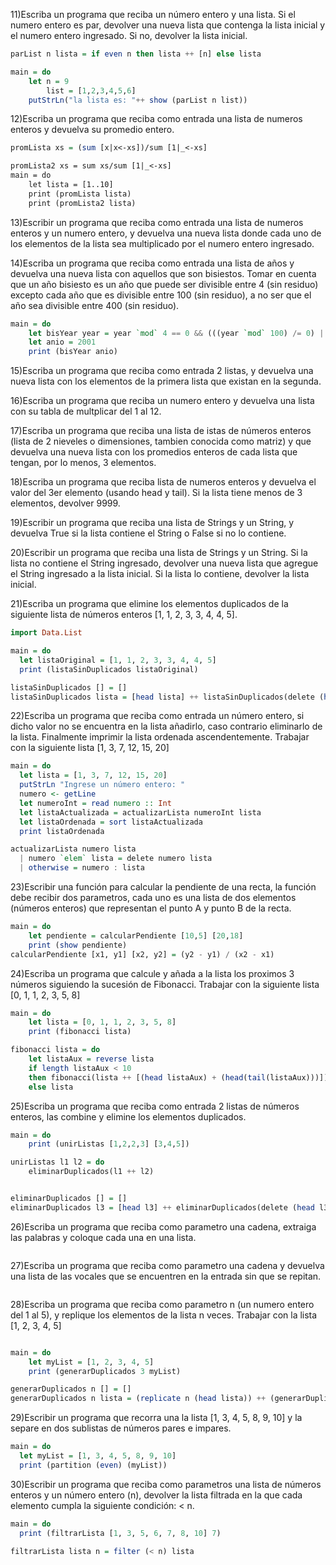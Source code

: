 
11)Escriba un programa que reciba un número entero y una lista. 
Si el numero entero es par, devolver una nueva lista que contenga la lista inicial y el numero entero ingresado. Si no, devolver la lista inicial.
```Haskell
parList n lista = if even n then lista ++ [n] else lista

main = do
    let n = 9
        list = [1,2,3,4,5,6]
    putStrLn("la lista es: "++ show (parList n list))
```
12)Escriba un programa que reciba como entrada una lista de numeros enteros y devuelva su promedio entero.
```Haskell
promLista xs = (sum [x|x<-xs])/sum [1|_<-xs]

promLista2 xs = sum xs/sum [1|_<-xs]
main = do
    let lista = [1..10]
    print (promLista lista)
    print (promLista2 lista)
```
13)Escribir un programa que reciba como entrada una lista de numeros enteros y un numero entero,
y devuelva una nueva lista donde cada uno de los elementos de la lista sea multiplicado por el numero entero ingresado.

14)Escriba un programa que reciba como entrada una lista de años y devuelva una nueva lista con aquellos que son bisiestos. 
Tomar en cuenta que un año bisiesto es un año que puede ser divisible entre 4 (sin residuo) excepto cada año que es divisible entre 100 (sin residuo), 
a no ser que el año sea divisible entre 400 (sin residuo).
```Haskell
main = do
    let bisYear year = year `mod` 4 == 0 && (((year `mod` 100) /= 0) || (year `mod` 400 == 0))
    let anio = 2001
    print (bisYear anio)
```

15)Escriba un programa que reciba como entrada 2 listas, y devuelva una nueva lista con los elementos de la primera lista que existan en la segunda.

16)Escriba un programa que reciba un numero entero y devuelva una lista con su tabla de multplicar del 1 al 12.

17)Escriba un programa que reciba una lista de istas de números enteros (lista de 2 nieveles o dimensiones, 
tambien conocida como matriz) y que devuelva una nueva lista con los promedios enteros de cada lista que tengan, por lo menos, 3 elementos.

18)Escriba un programa que reciba lista de numeros enteros y devuelva el valor del 3er elemento (usando head y tail). 
Si la lista tiene menos de 3 elementos, devolver 9999.

19)Escribir un programa que reciba una lista de Strings y un String, y devuelva True si la lista contiene el String o False si no lo contiene.

20)Escribir un programa que reciba una lista de Strings y un String. Si la lista no contiene el String ingresado,
devolver una nueva lista que agregue el String ingresado a la lista inicial. Si la lista lo contiene, devolver la lista inicial.


21)Escriba un programa que elimine los elementos duplicados de la siguiente lista de números enteros [1, 1, 2, 3, 3, 4, 4, 5].
``` Haskell
import Data.List

main = do
  let listaOriginal = [1, 1, 2, 3, 3, 4, 4, 5]
  print (listaSinDuplicados listaOriginal)

listaSinDuplicados [] = []
listaSinDuplicados lista = [head lista] ++ listaSinDuplicados(delete (head lista) (tail lista
```

22)Escriba un programa que reciba como entrada un número entero, si dicho valor no se encuentra en la lista añadirlo, 
caso contrario eliminarlo de la lista. Finalmente imprimir la lista ordenada ascendentemente. Trabajar con la siguiente lista [1, 3, 7, 12, 15, 20]
```Haskell
main = do
  let lista = [1, 3, 7, 12, 15, 20]
  putStrLn "Ingrese un número entero: "
  numero <- getLine
  let numeroInt = read numero :: Int
  let listaActualizada = actualizarLista numeroInt lista
  let listaOrdenada = sort listaActualizada
  print listaOrdenada

actualizarLista numero lista
  | numero `elem` lista = delete numero lista
  | otherwise = numero : lista
```

23)Escribir una función para calcular la pendiente de una recta, la función debe recibir dos parametros, 
cada uno es una lista de dos elementos (números enteros) que representan el punto A y punto B de la recta.
```Haskell
main = do
    let pendiente = calcularPendiente [10,5] [20,18]
    print (show pendiente)
calcularPendiente [x1, y1] [x2, y2] = (y2 - y1) / (x2 - x1)
```

24)Escriba un programa que calcule y añada a la lista los proximos 3 números siguiendo la sucesión de Fibonacci. 
Trabajar con la siguiente lista [0, 1, 1, 2, 3, 5, 8]
```Haskell
main = do
    let lista = [0, 1, 1, 2, 3, 5, 8]
    print (fibonacci lista)

fibonacci lista = do 
    let listaAux = reverse lista
    if length listaAux < 10
    then fibonacci(lista ++ [(head listaAux) + (head(tail(listaAux)))]) 
    else lista
```
25)Escriba un programa que reciba como entrada 2 listas de números enteros, las combine y elimine los elementos duplicados.
```Haskell
main = do
    print (unirListas [1,2,2,3] [3,4,5])

unirListas l1 l2 = do
    eliminarDuplicados(l1 ++ l2)


eliminarDuplicados [] = []
eliminarDuplicados l3 = [head l3] ++ eliminarDuplicados(delete (head l3) (tail l3))
```
26)Escriba un programa que reciba como parametro una cadena, extraiga las palabras y coloque cada una en una lista.
```Haskell

```
27)Escriba un programa que reciba como parametro una cadena y devuelva una lista de las vocales que se encuentren en la entrada sin que se repitan.
```Haskell

```
28)Escriba un programa que reciba como parametro n (un numero entero del 1 al 5), y replique los elementos de la lista n veces. Trabajar con la lista [1, 2, 3, 4, 5]
```Haskell

main = do 
    let myList = [1, 2, 3, 4, 5]
    print (generarDuplicados 3 myList)

generarDuplicados n [] = []
generarDuplicados n lista = (replicate n (head lista)) ++ (generarDuplicados n (tail lista)
```
29)Escribir un programa que recorra una la lista [1, 3, 4, 5, 8, 9, 10] y la separe en dos sublistas de números pares e impares.
```Haskell
main = do
  let myList = [1, 3, 4, 5, 8, 9, 10]
  print (partition (even) (myList))
```
30)Escribir un programa que reciba como parametros una lista de números enteros y un número entero (n), 
devolver la lista filtrada en la que cada elemento cumpla la siguiente condición: < n.
```Haskell
main = do
  print (filtrarLista [1, 3, 5, 6, 7, 8, 10] 7)

filtrarLista lista n = filter (< n) lista 
```
